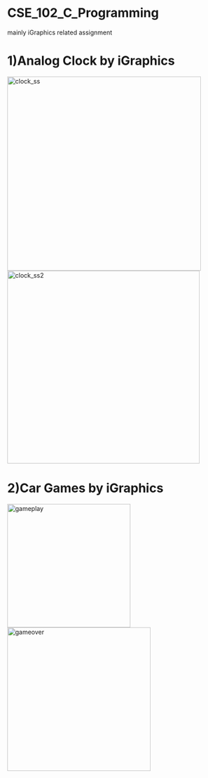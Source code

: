 # CSE_102_C_Programming
mainly iGraphics related assignment

# 1)Analog Clock by iGraphics

<img width="442" alt="clock_ss" src="https://user-images.githubusercontent.com/37360863/218425835-5da1f173-49d1-4bd5-b2a0-3db84f48503d.png">
<img width="439" alt="clock_ss2" src="https://user-images.githubusercontent.com/37360863/218425842-d640da39-0ed7-40a0-9723-8abf98d5f1ec.png">


# 2)Car Games by iGraphics

<img width="281" alt="gameplay" src="https://user-images.githubusercontent.com/37360863/218426006-30cbd761-ee61-4b98-8489-e6c2b6794150.png">
<img width="327" alt="gameover" src="https://user-images.githubusercontent.com/37360863/218426019-1f70455b-bc80-4999-9ed6-f64a0ae2e027.png">
